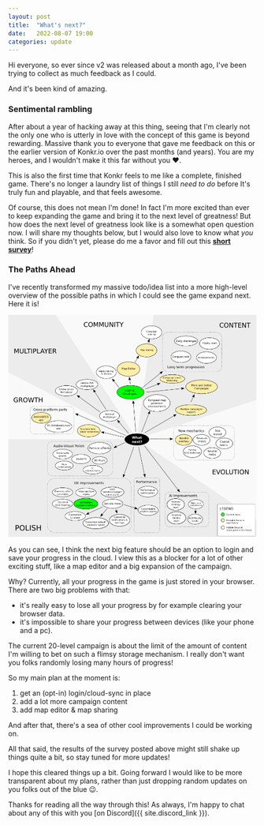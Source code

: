 ```yaml
---
layout: post
title:  "What's next?"
date:   2022-08-07 19:00
categories: update
---
```


Hi everyone,
so ever since v2 was released about a month ago, I've been trying to collect as much feedback as I could. 

And it's been kind of amazing.

### Sentimental rambling

After about a year of hacking away at this thing, seeing that I'm clearly not the only one who is utterly in love with the concept of this game is beyond rewarding.
Massive thank you to everyone that gave me feedback on this or the earlier version of Konkr.io over the past months (and years). You are my heroes, and I wouldn't make it this far without you ♥.

This is also the first time that Konkr feels to me like a complete, finished game. There's no longer a laundry list of things I still *need to do* before It's truly fun and playable, and that feels awesome.

Of course, this does not mean I'm done! In fact I'm more excited than ever to keep expanding the game and bring it to the next level of greatness! But how does the next level of greatness look like is a somewhat open question now. I will share my thoughts below, but I would also love to know what *you* think. So if you didn't yet,
please do me a favor and fill out this <b><a href="https://docs.google.com/forms/d/e/1FAIpQLSce99wG3nUVDI5WbqqvLCXgBGUVFJolhqvTwJOWmyWDDjoTNg/viewform?usp=sf_link">short survey</a></b>!

### The Paths Ahead

I've recently transformed my massive todo/idea list into a more high-level overview of the possible paths in which I could see the game expand next. Here it is!

<img src="/img/blog/what-next.png" alt="possible directions overview"/>

As you can see, I think the next big feature should be an option to login and save your progress in the cloud. 
I view this as a blocker for a lot of other exciting stuff, like a map editor and a big expansion of the campaign. 

Why? Currently, all your progress in the game is just stored in your browser. There are two big problems with that:
- it's really easy to lose all your progress by for example clearing your browser data.
- it's impossible to share your progress between devices (like your phone and a pc).

The current 20-level campaign is about the limit of the amount of content I'm willing to bet on such a flimsy storage mechanism. 
I really don't want you folks randomly losing many hours of progress!

So my main plan at the moment is:
1. get an (opt-in) login/cloud-sync in place
2. add a lot more campaign content
3. add map editor & map sharing

And after that, there's a sea of other cool improvements I could be working on.

All that said, the results of the survey posted above might still shake up things quite a bit, so stay tuned for more updates!

I hope this cleared things up a bit. Going forward I would like to be more transparent about my plans, rather than just dropping random 
updates on you folks out of the blue 😉.

Thanks for reading all the way through this! As always, I'm happy to chat about any of this with you [on Discord]({{ site.discord_link }}).
